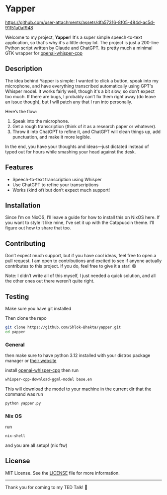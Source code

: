 # Yapper

https://github.com/user-attachments/assets/dfa57316-8f05-484d-ac5d-91f51a0af948


Welcome to my project, **Yapper**! It's a super simple speech-to-text application, so that's why it's a little derpy lol. The project is just a 200-line Python script written by Claude and ChatGPT. Its pretty much a minimal GTK wrapper for [openai-whisper-cpp](https://github.com/ggerganov/whisper.cpp)

## Description

The idea behind Yapper is simple: I wanted to click a button, speak into my microphone, and have everything transcribed automatically using GPT's Whisper model. It works fairly well, though it's a bit slow, so don’t expect too much. If there are bugs, I probably can’t fix them right away (do leave an issue though), but I will patch any that I run into personally. 

Here’s the flow:
1. Speak into the microphone.
2. Get a rough transcription (think of it as a research paper or whatever).
3. Throw it into ChatGPT to refine it, and ChatGPT will clean things up, add punctuation, and make it more legible.

In the end, you have your thoughts and ideas—just dictated instead of typed out for hours while smashing your head against the desk.

## Features

- Speech-to-text transcription using Whisper
- Use ChatGPT to refine your transcriptions
- Works (kind of) but don’t expect much support!

## Installation

Since I’m on NixOS, I’ll leave a guide for how to install this on NixOS here. If you want to style it like mine, I’ve set it up with the Catppuccin theme. I’ll figure out how to share that too.

## Contributing

Don’t expect much support, but if you have cool ideas, feel free to open a pull request. I am open to contributions and excited to see if anyone actually contributes to this project. If you do, feel free to give it a star! 😄

Note: I didn’t write all of this myself, I just needed a quick solution, and all the other ones out there weren’t quite right.

## Testing
Make sure you have git installed

Then clone the repo
```bash
git clone https://github.com/Shlok-Bhakta/yapper.git
cd yapper
```
### General
then make sure to have python 3.12 installed with your distros package manager or [their website](https://www.python.org/downloads/release/python-3120/)

install [openai-whisper-cpp](https://github.com/ggerganov/whisper.cpp) then run
```bash
whisper-cpp-download-ggml-model base.en
```
This will download the model to your machine in the current dir that the command was run
```bash
python yapper.py
```
### Nix OS
run
```bash
nix-shell
```
and you are all setup! (nix ftw)

## License

MIT License. See the [LICENSE](LICENSE) file for more information.

---

Thank you for coming to my TED Talk! 🎤
